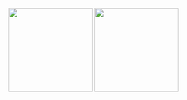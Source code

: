 <div>
    <img height="170" src="https://github-readme-stats.vercel.app/api?username=DilleyAndrade&show_icons=true&theme=tokyonight">
    <img height="170" src="https://github-readme-stats.vercel.app/api/top-langs/?username=DilleyAndrade&layout=compact&theme=tokyonight">
</div>
